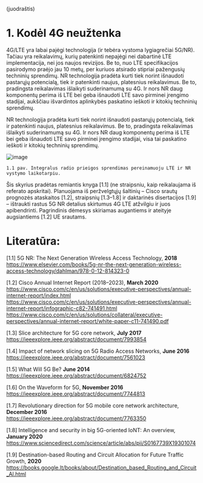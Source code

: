 (juodraštis)

# 1. Kodėl 4G neužtenka

4G/LTE yra labai pajėgi technologija (ir tebėra vystoma lygiagrečiai 5G/NR).
Tačiau yra reikalavimų, kurių patenkinti nepajėgi nei dabartinė LTE implementacija, nei jos naujos revizijos. 
Be to, nuo LTE specifikacijos pasirodymo praėjo jau 10 metų, per kuriuos atsirado stipriai pažengusių techninių sprendimų.
NR technologija pradėta kurti tiek norint išnaudoti pastarųjų potencialą, tiek ir patenkinti naujus, platesnius reikalavimus. 
Be to, pradingsta reikalavimas išlaikyti suderinamumą su 4G. 
Ir nors NR daug komponentų perima iš LTE bei geba išnaudoti LTE savo pirminei įrengimo stadijai, aukščiau išvardintos aplinkybės paskatino ieškoti ir kitokių techninių sprendimų.

NR technologija pradėta kurti tiek norint išnaudoti pastarųjų potencialą, tiek ir patenkinti naujus, platesnius reikalavimus. 
Be to, pradingsta reikalavimas išlaikyti suderinamumą su 4G. 
Ir nors NR daug komponentų perima iš LTE bei geba išnaudoti LTE savo pirminei įrengimo stadijai, visa tai paskatino ieškoti ir kitokių techninių sprendimų.

![image](https://user-images.githubusercontent.com/74717106/100879529-369dc900-34b4-11eb-93a5-cb49377ed09a.png)  

    1.1 pav. Integralus radio prieigos sprendimas pereinamuoju LTE ir NR vystymo laikotarpiu.

Šis skyrius pradėtas remiantis knyga [1.1] (ne straipsniu, kaip reikalaujama iš referato apskritai). 
Planuojama iš peržvelgtųjų šaltinių – Cisco srautų prognozės ataskaitos [1.2], straipsnių [1.3–1.8] ir daktarinės disertacijos [1.9] – ištraukti rastus 5G NR detalius skirtumus 4G LTE atžvilgiu ir juos apibendrinti. 
Pagrindinis dėmesys skiriamas augantiems ir ateityje augsiantiems [1.2] UE srautams.


# Literatūra:

 [1.1] 5G NR: The Next Generation Wireless Access Technology, **2018**  
       https://www.elsevier.com/books/5g-nr-the-next-generation-wireless-access-technology/dahlman/978-0-12-814323-0  

 [1.2] Cisco Annual Internet Report (2018–2023), **March 2020**  
       https://www.cisco.com/c/en/us/solutions/executive-perspectives/annual-internet-report/index.html  
       https://www.cisco.com/c/en/us/solutions/executive-perspectives/annual-internet-report/infographic-c82-741491.html  
       https://www.cisco.com/c/en/us/solutions/collateral/executive-perspectives/annual-internet-report/white-paper-c11-741490.pdf  

 [1.3] Slice architecture for 5G core network, **July 2017**  
       https://ieeexplore.ieee.org/abstract/document/7993854  

 [1.4] Impact of network slicing on 5G Radio Access Networks, **June 2016**  
       https://ieeexplore.ieee.org/abstract/document/7561023  

 [1.5] What Will 5G Be? **June 2014**  
       https://ieeexplore.ieee.org/abstract/document/6824752  

 [1.6] On the Waveform for 5G, **November 2016** 
       https://ieeexplore.ieee.org/abstract/document/7744813  

 [1.7] Revolutionary direction for 5G mobile core network architecture, **December 2016**  
       https://ieeexplore.ieee.org/abstract/document/7763350  

 [1.8] Intelligence and security in big 5G-oriented IoNT: An overview, **January 2020**  
       https://www.sciencedirect.com/science/article/abs/pii/S0167739X19301074  

 [1.9] Destination-based Routing and Circuit Allocation for Future Traffic Growth, **2020**  
       https://books.google.lt/books/about/Destination_based_Routing_and_Circuit_Al.html
